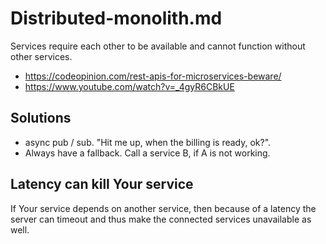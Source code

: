# Distributed-monolith.md
Services require each other to be available and cannot function without other services.

* https://codeopinion.com/rest-apis-for-microservices-beware/
* https://www.youtube.com/watch?v=_4gyR6CBkUE

## Solutions
* async pub / sub. "Hit me up, when the billing is ready, ok?".
* Always have a fallback. Call a service B, if A is not working.

## Latency can kill Your service
If Your service depends on another service, then because of a latency the server can timeout and thus make the connected services unavailable as well.
